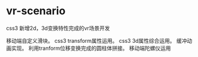 # vr-scenario
css3 新增2d，3d变换特性完成的vr场景开发

移动端自定义滑块。
css3 transform属性运用。
css3 3d属性综合运用。
缓冲动画实现。
利用tranform位移变换完成的圆柱体拼接。
移动端陀螺仪运用
